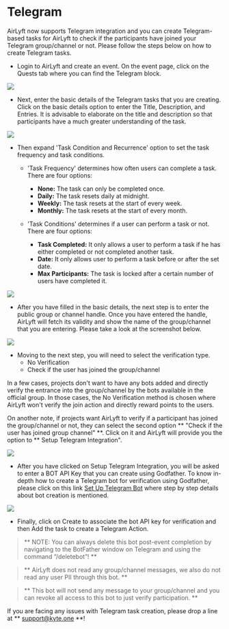 # Telegram

AirLyft now supports Telegram integration and you can create Telegram-based tasks for AirLyft to check if the participants have joined your Telegram group/channel or not. Please follow the steps below on how to create Telegram tasks.

- Login to AirLyft and create an event. On the event page, click on the Quests tab where you can find the Telegram block. 

![](../../images/TelegramMain.png)

- Next, enter the basic details of the Telegram tasks that you are creating. Click on the basic details option to enter the Title, Description, and Entries. It is advisable to elaborate on the title and description so that participants have a much greater understanding of the task.

![](../../images/TelegramBasics.png)

- Then expand 'Task Condition and Recurrence' option to set the task frequency and task conditions. 
    - 'Task Frequency' determines how often users can complete a task. There are four options:
        - **None:** The task can only be completed once.
        - **Daily:** The task resets daily at midnight.
        - **Weekly:** The task resets at the start of every week.
        - **Monthly:** The task resets at the start of every month.

    - 'Task Conditions' determines if a user can perform a task or not. There are four options:
        - **Task Completed:** It only allows a user to perform a task if he has either completed or not completed another task.
        - **Date:** It only allows user to perform a task before or after the set date.
        - **Max Participants:** The task is locked after a certain number of users have completed it.

![](../../images/TelegramFrequency.png)

- After you have filled in the basic details, the next step is to enter the public group or channel handle. Once you have entered the handle, AirLyft will fetch its validity and show the name of the group/channel that you are entering. Please take a look at the screenshot below. 

![](../../images/TelegramGroupChannelName.png)

- Moving to the next step, you will need to select the verification type. 
    - No Verification
    - Check if the user has joined the group/channel

In a few cases, projects don't want to have any bots added and directly verify the entrance into the group/channel by the bots available in the official group. In those cases, the No Verification method is chosen where AirLyft won't verify the join action and directly reward points to the users. 

On another note, if projects want AirLyft to verify if a participant has joined the group/channel or not, they can select the second option ** "Check if the user has joined group channel" **. Click on it and AirLyft will provide you the option to ** Setup Telegram Integration". 

![](../../images/TelegramVerification.png)

- After you have clicked on Setup Telegram Integration, you will be asked to enter a BOT API Key that you can create using Godfather. To know in-depth how to create a Telegram bot for verification using Godfather, please click on this link [Set Up Telegram Bot](https://kyteone.medium.com/airlyft-update-improved-telegram-integration-c5636f19c8e5) where step by step details about bot creation is mentioned. 

![](../../images/TelegramBot.png)

- Finally, click on Create to associate the bot API key for verification and then Add the task to create a Telegram Action.

> ** NOTE: You can always delete this bot post-event completion by navigating to the BotFather window on Telegram and using the command “/deletebot”! **

> ** AirLyft does not read any group/channel messages, we also do not read any user PII through this bot. **

> ** This bot will not send any message to your group/channel and you can revoke all access to this bot to just verify participation. **

If you are facing any issues with Telegram task creation, please drop a line at ** support@kyte.one **!